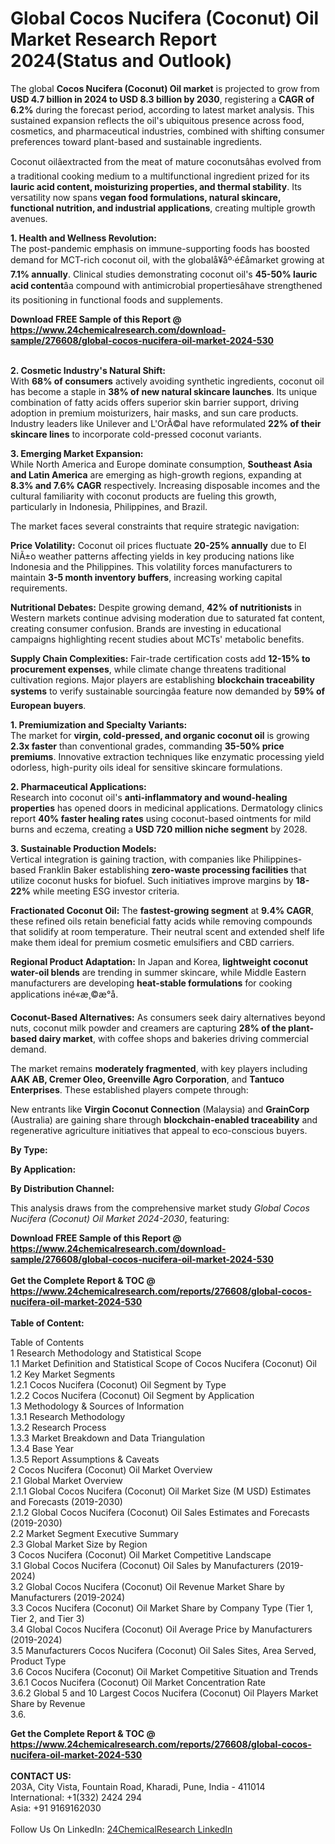 <h1>Global Cocos Nucifera (Coconut) Oil Market Research Report 2024(Status and Outlook)</h1><p>The global <strong>Cocos Nucifera (Coconut) Oil market</strong> is projected to grow from <strong>USD 4.7 billion in 2024 to USD 8.3 billion by 2030</strong>, registering a <strong>CAGR of 6.2%</strong> during the forecast period, according to latest market analysis. This sustained expansion reflects the oil's ubiquitous presence across food, cosmetics, and pharmaceutical industries, combined with shifting consumer preferences toward plant-based and sustainable ingredients.</p><p>Coconut oilâextracted from the meat of mature coconutsâhas evolved from a traditional cooking medium to a multifunctional ingredient prized for its <strong>lauric acid content, moisturizing properties, and thermal stability</strong>. Its versatility now spans <strong>vegan food formulations, natural skincare, functional nutrition, and industrial applications</strong>, creating multiple growth avenues.</p><p><strong>1. Health and Wellness Revolution:</strong><br>
The post-pandemic emphasis on immune-supporting foods has boosted demand for MCT-rich coconut oil, with the globalå¥åº·é£åmarket growing at <strong>7.1% annually</strong>. Clinical studies demonstrating coconut oil's <strong>45-50% lauric acid content</strong>âa compound with antimicrobial propertiesâhave strengthened its positioning in functional foods and supplements.</p><div><b>Download FREE Sample of this Report @ 
            <a href="https://www.24chemicalresearch.com/download-sample/276608/global-cocos-nucifera-oil-market-2024-530">
            https://www.24chemicalresearch.com/download-sample/276608/global-cocos-nucifera-oil-market-2024-530</a></b></div><br><p><strong>2. Cosmetic Industry's Natural Shift:</strong><br>
With <strong>68% of consumers</strong> actively avoiding synthetic ingredients, coconut oil has become a staple in <strong>38% of new natural skincare launches</strong>. Its unique combination of fatty acids offers superior skin barrier support, driving adoption in premium moisturizers, hair masks, and sun care products. Industry leaders like Unilever and L'OrÃ©al have reformulated <strong>22% of their skincare lines</strong> to incorporate cold-pressed coconut variants.</p><p><strong>3. Emerging Market Expansion:</strong><br>
While North America and Europe dominate consumption, <strong>Southeast Asia and Latin America</strong> are emerging as high-growth regions, expanding at <strong>8.3% and 7.6% CAGR</strong> respectively. Increasing disposable incomes and the cultural familiarity with coconut products are fueling this growth, particularly in Indonesia, Philippines, and Brazil.</p><p>The market faces several constraints that require strategic navigation:</p><p><strong>Price Volatility:</strong> Coconut oil prices fluctuate <strong>20-25% annually</strong> due to El NiÃ±o weather patterns affecting yields in key producing nations like Indonesia and the Philippines. This volatility forces manufacturers to maintain <strong>3-5 month inventory buffers</strong>, increasing working capital requirements.</p><p><strong>Nutritional Debates:</strong> Despite growing demand, <strong>42% of nutritionists</strong> in Western markets continue advising moderation due to saturated fat content, creating consumer confusion. Brands are investing in educational campaigns highlighting recent studies about MCTs' metabolic benefits.</p><p><strong>Supply Chain Complexities:</strong> Fair-trade certification costs add <strong>12-15% to procurement expenses</strong>, while climate change threatens traditional cultivation regions. Major players are establishing <strong>blockchain traceability systems</strong> to verify sustainable sourcingâa feature now demanded by <strong>59% of European buyers</strong>.</p><p><strong>1. Premiumization and Specialty Variants:</strong><br>
The market for <strong>virgin, cold-pressed, and organic coconut oil</strong> is growing <strong>2.3x faster</strong> than conventional grades, commanding <strong>35-50% price premiums</strong>. Innovative extraction techniques like enzymatic processing yield odorless, high-purity oils ideal for sensitive skincare formulations.</p><p><strong>2. Pharmaceutical Applications:</strong><br>
Research into coconut oil's <strong>anti-inflammatory and wound-healing properties</strong> has opened doors in medicinal applications. Dermatology clinics report <strong>40% faster healing rates</strong> using coconut-based ointments for mild burns and eczema, creating a <strong>USD 720 million niche segment</strong> by 2028.</p><p><strong>3. Sustainable Production Models:</strong><br>
Vertical integration is gaining traction, with companies like Philippines-based Franklin Baker establishing <strong>zero-waste processing facilities</strong> that utilize coconut husks for biofuel. Such initiatives improve margins by <strong>18-22%</strong> while meeting ESG investor criteria.</p><p><strong>Fractionated Coconut Oil:</strong> The <strong>fastest-growing segment</strong> at <strong>9.4% CAGR</strong>, these refined oils retain beneficial fatty acids while removing compounds that solidify at room temperature. Their neutral scent and extended shelf life make them ideal for premium cosmetic emulsifiers and CBD carriers.</p><p><strong>Regional Product Adaptation:</strong> In Japan and Korea, <strong>lightweight coconut water-oil blends</strong> are trending in summer skincare, while Middle Eastern manufacturers are developing <strong>heat-stable formulations</strong> for cooking applications iné«æ¸©æ°å.</p><p><strong>Coconut-Based Alternatives:</strong> As consumers seek dairy alternatives beyond nuts, coconut milk powder and creamers are capturing <strong>28% of the plant-based dairy market</strong>, with coffee shops and bakeries driving commercial demand.</p><p>The market remains <strong>moderately fragmented</strong>, with key players including <strong>AAK AB, Cremer Oleo, Greenville Agro Corporation</strong>, and <strong>Tantuco Enterprises</strong>. These established players compete through:</p><p>New entrants like <strong>Virgin Coconut Connection</strong> (Malaysia) and <strong>GrainCorp</strong> (Australia) are gaining share through <strong>blockchain-enabled traceability</strong> and regenerative agriculture initiatives that appeal to eco-conscious buyers.</p><p><strong>By Type:</strong></p><p><strong>By Application:</strong></p><p><strong>By Distribution Channel:</strong></p><p>This analysis draws from the comprehensive market study <em>Global Cocos Nucifera (Coconut) Oil Market 2024-2030</em>, featuring:
</p><div><b>Download FREE Sample of this Report @ 
            <a href="https://www.24chemicalresearch.com/download-sample/276608/global-cocos-nucifera-oil-market-2024-530">
            https://www.24chemicalresearch.com/download-sample/276608/global-cocos-nucifera-oil-market-2024-530</a></b></div><br><div><b>Get the Complete Report & TOC @ 
            <a href="https://www.24chemicalresearch.com/reports/276608/global-cocos-nucifera-oil-market-2024-530">
            https://www.24chemicalresearch.com/reports/276608/global-cocos-nucifera-oil-market-2024-530</a></b></div><br>
            <b>Table of Content:</b><p>Table of Contents<br />
1 Research Methodology and Statistical Scope<br />
1.1 Market Definition and Statistical Scope of Cocos Nucifera (Coconut) Oil<br />
1.2 Key Market Segments<br />
1.2.1 Cocos Nucifera (Coconut) Oil Segment by Type<br />
1.2.2 Cocos Nucifera (Coconut) Oil Segment by Application<br />
1.3 Methodology & Sources of Information<br />
1.3.1 Research Methodology<br />
1.3.2 Research Process<br />
1.3.3 Market Breakdown and Data Triangulation<br />
1.3.4 Base Year<br />
1.3.5 Report Assumptions & Caveats<br />
2 Cocos Nucifera (Coconut) Oil Market Overview<br />
2.1 Global Market Overview<br />
2.1.1 Global Cocos Nucifera (Coconut) Oil Market Size (M USD) Estimates and Forecasts (2019-2030)<br />
2.1.2 Global Cocos Nucifera (Coconut) Oil Sales Estimates and Forecasts (2019-2030)<br />
2.2 Market Segment Executive Summary<br />
2.3 Global Market Size by Region<br />
3 Cocos Nucifera (Coconut) Oil Market Competitive Landscape<br />
3.1 Global Cocos Nucifera (Coconut) Oil Sales by Manufacturers (2019-2024)<br />
3.2 Global Cocos Nucifera (Coconut) Oil Revenue Market Share by Manufacturers (2019-2024)<br />
3.3 Cocos Nucifera (Coconut) Oil Market Share by Company Type (Tier 1, Tier 2, and Tier 3)<br />
3.4 Global Cocos Nucifera (Coconut) Oil Average Price by Manufacturers (2019-2024)<br />
3.5 Manufacturers Cocos Nucifera (Coconut) Oil Sales Sites, Area Served, Product Type<br />
3.6 Cocos Nucifera (Coconut) Oil Market Competitive Situation and Trends<br />
3.6.1 Cocos Nucifera (Coconut) Oil Market Concentration Rate<br />
3.6.2 Global 5 and 10 Largest Cocos Nucifera (Coconut) Oil Players Market Share by Revenue<br />
3.6.</p><div><b>Get the Complete Report & TOC @ 
            <a href="https://www.24chemicalresearch.com/reports/276608/global-cocos-nucifera-oil-market-2024-530">
            https://www.24chemicalresearch.com/reports/276608/global-cocos-nucifera-oil-market-2024-530</a></b></div><br><b>CONTACT US:</b><br>
            203A, City Vista, Fountain Road, Kharadi, Pune, India - 411014<br>
            International: +1(332) 2424 294<br>
            Asia: +91 9169162030 <br><br>
            Follow Us On LinkedIn: <a href="https://www.linkedin.com/company/24chemicalresearch/">24ChemicalResearch LinkedIn</a>